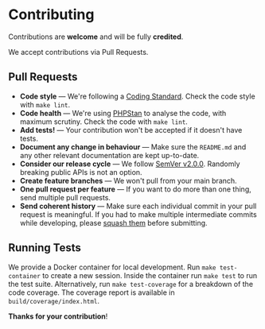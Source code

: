 # Contributing

Contributions are **welcome** and will be fully **credited**.

We accept contributions via Pull Requests.

## Pull Requests

- **Code style** — We're following a [Coding Standard][]. Check the code style with `make lint`.
- **Code health** — We're using [PHPStan][] to analyse the code, with maximum scrutiny. Check the code with `make lint`.
- **Add tests!** — Your contribution won't be accepted if it doesn't have tests.
- **Document any change in behaviour** — Make sure the `README.md` and any other relevant documentation are kept
  up-to-date.
- **Consider our release cycle** — We follow [SemVer v2.0.0](http://semver.org/). Randomly breaking public APIs is not
  an option.
- **Create feature branches** — We won't pull from your main branch.
- **One pull request per feature** — If you want to do more than one thing, send multiple pull requests.
- **Send coherent history** — Make sure each individual commit in your pull request is meaningful. If you had to make
  multiple intermediate commits while developing, please [squash them][git-squash] before submitting.

## Running Tests

We provide a Docker container for local development. Run `make test-container` to create a new session. Inside the
container run `make test` to run the test suite. Alternatively, run `make test-coverage` for a breakdown of the code
coverage. The coverage report is available in `build/coverage/index.html`.

**Thanks for your contribution**!


[Coding Standard]: phpcs.xml
[git-squash]: http://www.git-scm.com/book/en/v2/Git-Tools-Rewriting-History#Changing-Multiple-Commit-Messages
[PHPStan]: https://phpstan.org/user-guide/getting-started
